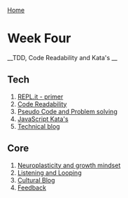 [Home](../README.md)

# Week Four

__TDD, Code Readability and Kata's __

## Tech

1. [REPL.it - primer]()
2. [Code Readability]()       
3. [Pseudo Code and Problem solving]()   
4. [JavaScript Kata's]()
5. [Technical blog]()  

## Core 
1. [Neuroplasticity and growth mindset](core-neuro-growth-mindset.md)    
2. [Listening and Looping](../resources/listening-looping.md)
4. [Cultural Blog]()
5. [Feedback](../feedback.md)  
  


